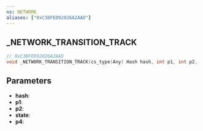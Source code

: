 ```yaml
---
ns: NETWORK
aliases: ["0xC3BFED92026A2AAD"]
---
```

## _NETWORK_TRANSITION_TRACK

```c
// 0xC3BFED92026A2AAD
void _NETWORK_TRANSITION_TRACK(cs_type(Any) Hash hash, int p1, int p2, int state, int p4);
```

## Parameters
* **hash**: 
* **p1**: 
* **p2**: 
* **state**: 
* **p4**: 


